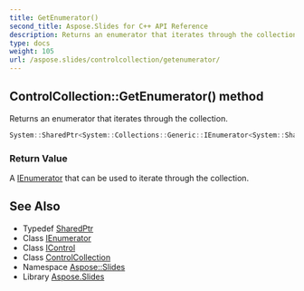 ```yaml
---
title: GetEnumerator()
second_title: Aspose.Slides for C++ API Reference
description: Returns an enumerator that iterates through the collection.
type: docs
weight: 105
url: /aspose.slides/controlcollection/getenumerator/
---
```

## ControlCollection::GetEnumerator() method


Returns an enumerator that iterates through the collection.

```cpp
System::SharedPtr<System::Collections::Generic::IEnumerator<System::SharedPtr<IControl>>> Aspose::Slides::ControlCollection::GetEnumerator() override
```


### Return Value

A [IEnumerator](../../../system.collections.generic/ienumerator/) that can be used to iterate through the collection.

## See Also

* Typedef [SharedPtr](../../../system/sharedptr/)
* Class [IEnumerator](../../../system.collections.generic/ienumerator/)
* Class [IControl](../../icontrol/)
* Class [ControlCollection](../)
* Namespace [Aspose::Slides](../../)
* Library [Aspose.Slides](../../../)